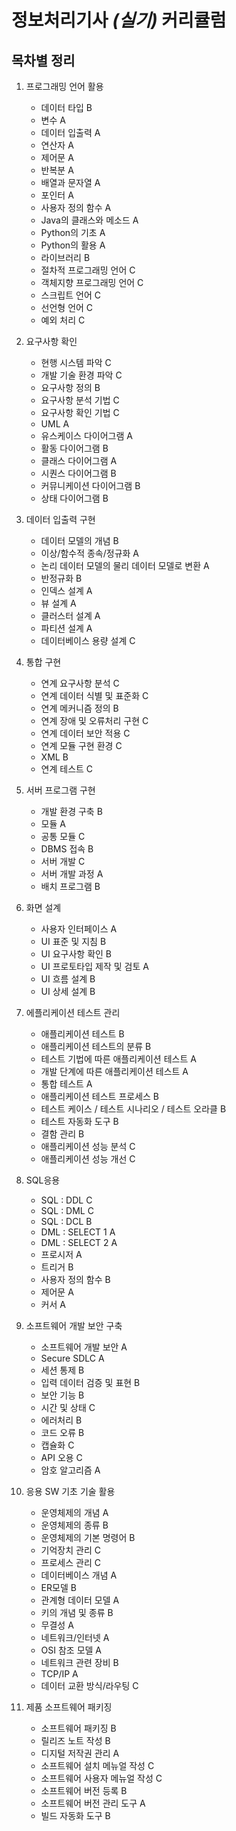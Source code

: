 # 정보처리기사 *(실기)* 커리큘럼

## 목차별 정리
1. 프로그래밍 언어 활용
   - 데이터 타입 B
   - 변수 A
   - 데이터 입출력 A
   - 연산자 A
   - 제어문 A
   - 반복분 A
   - 배열과 문자열 A
   - 포인터 A
   - 사용자 정의 함수 A
   - Java의 클래스와 메소드 A
   - Python의 기초 A
   - Python의 활용 A
   - 라이브러리 B
   - 절차적 프로그래밍 언어 C
   - 객체지향 프로그래밍 언어 C
   - 스크립트 언어 C
   - 선언형 언어 C
   - 예외 처리 C

2. 요구사항 확인
   - 현행 시스템 파악 C
   - 개발 기술 환경 파악 C
   - 요구사항 정의 B
   - 요구사항 분석 기법 C
   - 요구사항 확인 기법 C
   - UML A
   - 유스케이스 다이어그램 A
   - 활동 다이어그램 B
   - 클래스 다이어그램 A
   - 시퀀스 다이어그램 B
   - 커뮤니케이션 다이어그램 B
   - 상태 다이어그램 B

3. 데이터 입출력 구현
   - 데이터 모델의 개념 B
   - 이상/함수적 종속/정규화 A
   - 논리 데이터 모델의 물리 데이터 모델로 변환 A
   - 반정규화 B
   - 인덱스 설계 A
   - 뷰 설계 A
   - 클러스터 설계 A
   - 파티션 설계 A
   - 데이터베이스 용량 설계 C

4. 통합 구현
   - 연계 요구사항 분석 C
   - 연계 데이터 식별 및 표준화 C
   - 연계 메커니즘 정의 B
   - 연계 장애 및 오류처리 구현 C
   - 연계 데이터 보안 적용 C
   - 연계 모듈 구현 환경 C
   - XML B
   - 연계 테스트 C

5. 서버 프로그램 구현
   - 개발 환경 구축 B
   - 모듈 A
   - 공통 모듈 C
   - DBMS 접속 B
   - 서버 개발 C
   - 서버 개발 과정 A
   - 배치 프로그램 B

6. 화면 설계
   - 사용자 인터페이스 A
   - UI 표준 및 지침 B
   - UI 요구사항 확인 B
   - UI 프로토타입 제작 및 검토 A
   - UI 흐름 설계 B
   - UI 상세 설계 B

7. 에플리케이션 테스트 관리
   - 애플리케이션 테스트 B
   - 애플리케이션 테스트의 분류 B
   - 테스트 기법에 따른 애플리케이션 테스트 A
   - 개발 단계에 따른 애플리케이션 테스트 A
   - 통합 테스트 A
   - 애플리케이션 테스트 프로세스 B
   - 테스트 케이스 / 테스트 시나리오 / 테스트 오라클 B
   - 테스트 자동화 도구 B
   - 결함 관리 B
   - 애플리케이션 성능 분석 C
   - 애플리케이션 성능 개선 C

8. SQL응용
   - SQL : DDL C
   - SQL : DML C
   - SQL : DCL B
   - DML : SELECT 1 A
   - DML : SELECT 2 A
   - 프로시저 A
   - 트리거 B
   - 사용자 정의 함수 B
   - 제어문 A
   - 커서 A

9.  소프트웨어 개발 보안 구축
    - 소프트웨어 개발 보안 A
    - Secure SDLC A
    - 세션 통제 B
    - 입력 데이터 검증 및 표현 B
    - 보안 기능 B
    - 시간 및 상태 C
    - 에러처리 B
    - 코드 오류 B
    - 캡슐화 C
    - API 오용 C
    - 암호 알고리즘 A

10. 응용 SW 기초 기술 활용
    - 운영체제의 개념 A
    - 운영체제의 종류 B
    - 운영체제의 기본 명령어 B
    - 기억장치 관리 C
    - 프로세스 관리 C
    - 데이터베이스 개념 A
    - ER모델 B
    - 관계형 데이터 모델 A
    - 키의 개념 및 종류 B
    - 무결성 A
    - 네트워크/인터넷 A
    - OSI 참조 모델 A
    - 네트워크 관련 장비 B
    - TCP/IP A
    - 데이터 교환 방식/라우팅 C

11. 제품 소프트웨어 패키징
    - 소프트웨어 패키징 B
    - 릴리즈 노트 작성 B
    - 디지털 저작권 관리 A
    - 소프트웨어 설치 메뉴얼 작성 C
    - 소프트웨어 사용자 메뉴얼 작성 C
    - 소프트웨어 버전 등록 B
    - 소프트웨어 버전 관리 도구 A
    - 빌드 자동화 도구 B